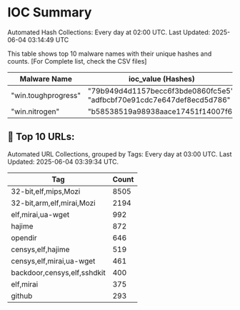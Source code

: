 # IOC Summary

Automated Hash Collections: Every day at 02:00 UTC. Last Updated: 2025-06-04 03:14:49 UTC

This table shows top 10 malware names with their unique hashes and counts. [For Complete list, check the CSV files]

| Malware Name | ioc_value (Hashes) | Count |
|--------------|--------------------|-------|
|  "win.toughprogress" |  "79b949d4d1157becc6f3bde0860fc5e5"<br> "adfbcbf70e91cdc7e647def8ecd5d786" | 2 |
|  "win.nitrogen" |  "b58538519a98938aace17451f14007f6" | 1 |

<!-- url_summary_start -->
## 🔗 Top 10 URLs:

Automated URL Collections, grouped by Tags: Every day at 03:00 UTC. Last Updated: 2025-06-04 03:39:34 UTC.

| Tag | Count |
|-----|-------|
| 32-bit,elf,mips,Mozi | 8505 |
| 32-bit,arm,elf,mirai,Mozi | 2194 |
| elf,mirai,ua-wget | 992 |
| hajime | 872 |
| opendir | 646 |
| censys,elf,hajime | 519 |
| censys,elf,mirai,ua-wget | 461 |
| backdoor,censys,elf,sshdkit | 400 |
| elf,mirai | 375 |
| github | 293 |
<!-- url_summary_end -->
